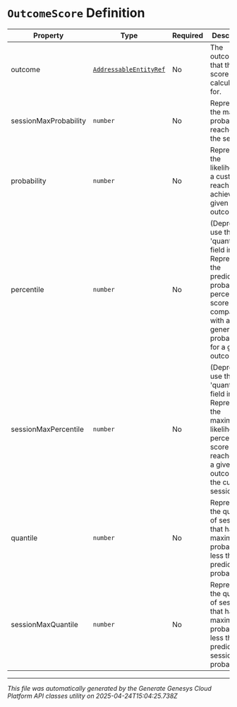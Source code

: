 # `OutcomeScore` Definition

| Property | Type | Required | Description |
|----------|------|----------|-------------|
| outcome | [`AddressableEntityRef`](addressableentityref-definition.md) | No | The outcome that the score was calculated for. |
| sessionMaxProbability | `number` | No | Represents the max probability reached in the session. |
| probability | `number` | No | Represents the likelihood of a customer reaching or achieving a given outcome. |
| percentile | `number` | No | (Deprecated: use the 'quantile' field instead) Represents the predicted probability's percentile score when compared with all other generated probabilities for a given outcome. |
| sessionMaxPercentile | `number` | No | (Deprecated: use the 'quantile' field instead) Represents the maximum likelihood percentile score reached for a given outcome by the current session. |
| quantile | `number` | No | Represents the quantity of sessions that have a maximum probability less than the predicted probability. |
| sessionMaxQuantile | `number` | No | Represents the quantity of sessions that have a maximum probability less than the predicted session max probability. |

---

*This file was automatically generated by the Generate Genesys Cloud Platform API classes utility on 2025-04-24T15:04:25.738Z*